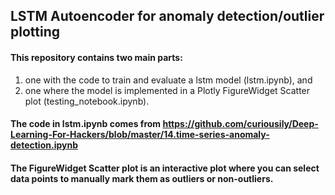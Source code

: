 ## LSTM Autoencoder for anomaly detection/outlier plotting 
#### This repository contains two main parts: 
1. one with the code to train and evaluate a lstm model (lstm.ipynb), and 
2. one where the model is implemented in a Plotly FigureWidget Scatter plot (testing_notebook.ipynb).

#### The code in lstm.ipynb comes from https://github.com/curiousily/Deep-Learning-For-Hackers/blob/master/14.time-series-anomaly-detection.ipynb
#### The FigureWidget Scatter plot is an interactive plot where you can select data points to manually mark them as outliers or non-outliers. 
